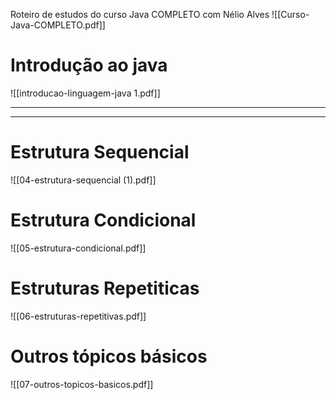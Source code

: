 Roteiro de estudos do curso Java COMPLETO com Nélio Alves
![[Curso-Java-COMPLETO.pdf]]


# Introdução ao java
![[introducao-linguagem-java 1.pdf]]

---
---


# Estrutura Sequencial
![[04-estrutura-sequencial (1).pdf]]

# Estrutura Condicional
![[05-estrutura-condicional.pdf]]

# Estruturas Repetiticas
![[06-estruturas-repetitivas.pdf]]

# Outros tópicos básicos
![[07-outros-topicos-basicos.pdf]]
